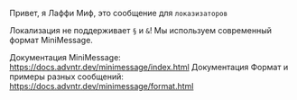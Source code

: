 Привет, я Лаффи Миф, это сообщение для `локазизаторов`

Локализация не поддерживает `§` и `&`!
Мы используем современный формат MiniMessage.

Документация MiniMessage: https://docs.advntr.dev/minimessage/index.html
Документация Формат и примеры разных сообщений: https://docs.advntr.dev/minimessage/format.html